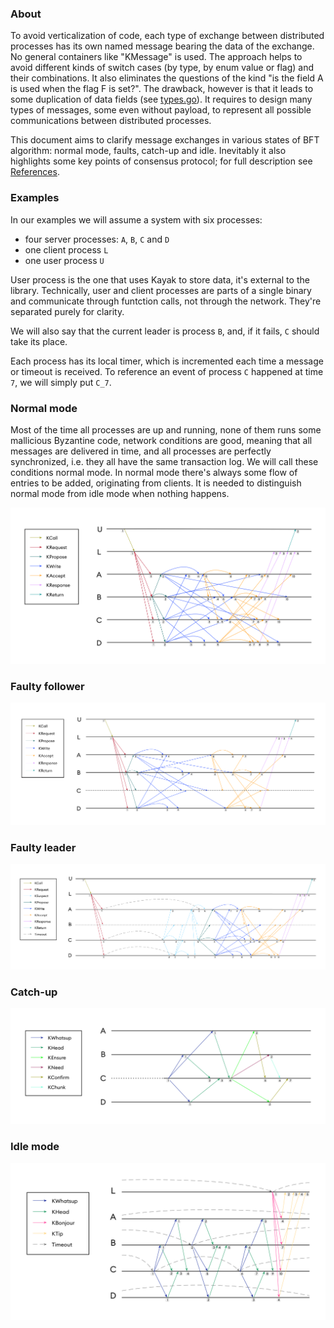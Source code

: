 ### About

To avoid verticalization of code, each type of exchange between distributed processes has its own named message bearing the data of the exchange. No general containers like "KMessage" is used. The approach helps to avoid different kinds of switch cases (by type, by enum value or flag) and their combinations. It also eliminates the questions of the kind "is the field A is used when the flag F is set?". The drawback, however is that it leads to some duplication of data fields (see [types.go](../types.go)). It requires to design many types of messages, some even without payload, to represent all possible communications between distributed processes.

This document aims to clarify message exchanges in various states of BFT algorithm: normal mode, faults, catch-up and idle. Inevitably it also highlights some key points of consensus protocol; for full description see [References](../README.md#references).

### Examples

In our examples we will assume a system with six processes:

* four server processes: `A`, `B`, `C` and `D`
* one client process `L`
* one user process `U`

User process is the one that uses Kayak to store data, it's external to the library. Technically, user and client processes are parts of a single binary and communicate through funtction calls, not through the network. They're separated purely for clarity.

We will also say that the current leader is process `B`, and, if it fails, `C` should take its place.

Each process has its local timer, which is incremented each time a message or timeout is received. To reference an event of process `C` happened at time `7`, we will simply put `C_7`.

### Normal mode

Most of the time all processes are up and running, none of them runs some mallicious Byzantine code, network conditions are good, meaning that all messages are delivered in time, and all processes are perfectly synchronized, i.e. they all have the same transaction log. We will call these conditions normal mode. In normal mode there's always some flow of entries to be added, originating from clients. It is needed to distinguish normal mode from idle mode when nothing happens.

![Normal mode messages](d1.png)

### Faulty follower

![Faulty follower messages](d2.png)

### Faulty leader

![Faulty leader messages](d3.png)

### Catch-up

![Catch-up messages](d4.png)


### Idle mode

![Idle mode messages](d5.png)

